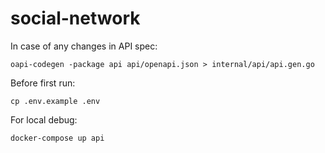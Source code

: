# social-network

In case of any changes in API spec:
```shell
oapi-codegen -package api api/openapi.json > internal/api/api.gen.go
```

Before first run:
```shell
cp .env.example .env
```

For local debug:
```shell
docker-compose up api
```
